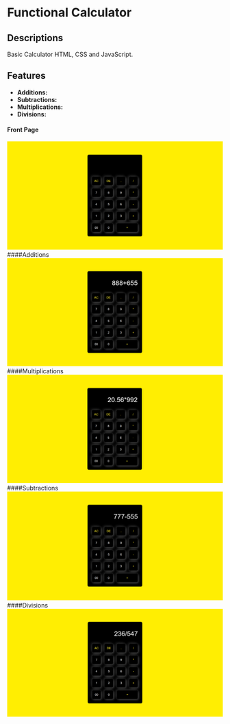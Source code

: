 # Functional Calculator

## Descriptions
Basic Calculator HTML, CSS and JavaScript.

## Features
- **Additions:**
- **Subtractions:**
- **Multiplications:**
- **Divisions:**


#### Front Page
![![Alt text](image-1.png)](image.png)
####Additions
![Alt text](image-2.png)
####Multiplications
![Alt text](image-3.png)
####Subtractions
![Alt text](image-4.png)
####Divisions
![Alt text](image-5.png)